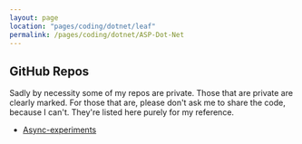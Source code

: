 ```yaml
---
layout: page
location: "pages/coding/dotnet/leaf"
permalink: /pages/coding/dotnet/ASP-Dot-Net 
---
```


## GitHub Repos 

Sadly by necessity some of my repos are private. Those that are private are clearly marked. For those that are, please don't ask me to share the code, because I can't. They're listed here purely for my reference.

- [Async-experiments](https://github.com/claresudbery/Async-experiments)

